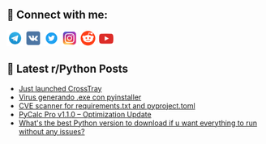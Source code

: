 ## 🔎 Connect with me:
[<img src="https://github.com/bullbesh/bullbesh/blob/main/images/Telegram.png" width="32" height="32" />](https://t.me/bullbesh)
[<img src="https://github.com/bullbesh/bullbesh/blob/main/images/VK.png" width="32" height="32" />](https://vk.com/bullbesh)
[<img src="https://github.com/bullbesh/bullbesh/blob/main/images/Twitter.png" width="32" height="32" />](https://twitter.com/bullbesh1)
[<img src="https://github.com/bullbesh/bullbesh/blob/main/images/Instagram.png" width="32" height="32" />](https://www.instagram.com/bullbesh)
[<img src="https://github.com/bullbesh/bullbesh/blob/main/images/Reddit.png" width="32" height="32" />](https://www.reddit.com/user/bullbesh)
[<img src="https://github.com/bullbesh/bullbesh/blob/main/images/YouTube.png" width="32" height="32" />](https://www.youtube.com/channel/UCtfjRs6uzgq5mfm8S06WTcg)

## 📕 Latest r/Python Posts
<!-- BLOG-POST-LIST:START -->
- [Just launched CrossTray](https://www.reddit.com/r/Python/comments/1olqab2/just_launched_crosstray/)
- [Virus generando .exe con pyinstaller](https://www.reddit.com/r/Python/comments/1olpxa7/virus_generando_exe_con_pyinstaller/)
- [CVE scanner for requirements.txt and pyproject.toml](https://www.reddit.com/r/Python/comments/1olpew7/cve_scanner_for_requirementstxt_and_pyprojecttoml/)
- [PyCalc Pro v1.1.0 – Optimization Update](https://www.reddit.com/r/Python/comments/1olmzek/pycalc_pro_v110_optimization_update/)
- [What&#39;s the best Python version to download if u want everything to run without any issues?](https://www.reddit.com/r/Python/comments/1oljwh2/whats_the_best_python_version_to_download_if_u/)
<!-- BLOG-POST-LIST:END -->
